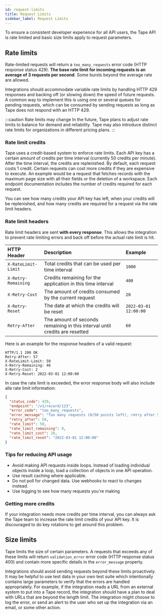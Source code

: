 ```yaml
---
id: request-limits
title: Request Limits
sidebar_label: Request Limits
---
```


To ensure a consistent developer experience for all API users, the Tape API is rate limited and basic size limits apply to request parameters.

## Rate limits

Rate-limited requests will return a `too_many_requests` error code (HTTP response status 429). **The base rate limit for incoming requests is an average of 3 requests per second**. Some bursts beyond the average rate are allowed.

Integrations should accommodate variable rate limits by handling HTTP 429 responses and backing off (or slowing down) the speed of future requests. A common way to implement this is using one or several queues for pending requests, which can be consumed by sending requests as long as Tape does not respond with an HTTP 429.

:::caution Rate limits may change
In the future, Tape plans to adjust rate limits to balance for demand and reliability. Tape may also introduce distinct rate limits for organizations in different pricing plans.
:::

### Rate limit credits

Tape uses a credit-based system to enforce rate limits. Each API key has a certain amount of credits per time interval (currently 50 credits per minute). After the time interval, the credits are replenished. By default, each request costs 1 credit. Certain requests can cost more credits if they are expensive to execute. An example would be a request that fetches records with the maximum page size with all their fields or the deletion of a workspace. Each endpoint documentation includes the number of credits required for each request.

You can see how many credits your API key has left, when your credits will be replenished, and how many credits are required for a request via the rate limit headers.

### Rate limit headers

Rate limit headers are sent **with every response**. This allows the integration to prevent rate limiting errors and back off before the actual rate limit is hit.

| HTTP Header          | Description                                                                 | Example               |
| :------------------- | :-------------------------------------------------------------------------- | :-------------------- |
| `X-RateLimit-Limit ` | Total credits that can be used per time interval                            | `1000`                |
| `X-Retry-Remaining`  | Credits remaining for the application in this time interval                 | `400`                 |
| `X-Retry-Cost`       | The amount of credits consumed by the current request                       | `20`                  |
| `X-Retry-Reset`      | The date at which the credits will be reset                                 | `2022-03-01 12:00:00` |
| `Retry-After`        | The amount of seconds remaining in this interval until credits are resetted | `60`                  |

Here is an example for the response headers of a valid request:

```http
HTTP/1.1 200 OK
Retry-After: 57
X-RateLimit-Limit: 50
X-Retry-Remaining: 46
X-Retry-Cost: 2
X-Retry-Reset: 2022-03-01 12:00:00
```

In case the rate limit is exceeded, the error response body will also include alle rate limit information:

```json
{
  "status_code": 429,
  "endpoint": "/v1/record/123",
  "error_code": "too_many_requests",
  "error_message": "Too many requests (0/50 points left), retry after 58 seconds (2022-03-01 12:00:00). Your current request costs 10 points. Check https://developers.tapeapp.com/ for more info",
  "retry_after": 58,
  "rate_limit": 50,
  "rate_limit_remaining": 0,
  "rate_limit_cost": 10,
  "rate_limit_reset": "2022-03-01 12:00:00"
}
```

### Tips for reducing API usage

- Avoid making API requests inside loops. Instead of loading individual objects inside a loop, load a collection of objects in one API operation.
- Use result caching where applicable.
- Do not poll for changed data. Use webhooks to react to changes instead.
- Use logging to see how many requests you're making

### Getting more credits

If your integration needs more credits per time interval, you can always ask the Tape team to increase the rate limit credits of your API key. It is discouraged to do key rotations to get around this problem.

## Size limits

Tape limits the size of certain parameters. A requests that exceeds any of these limits will return `validation_error` error code (HTTP response status 400) and contain more specific details in the `error_message` property.

Integrations should avoid sending requests beyond these limits proactively. It may be helpful to use test data in your own test suite which intentionally contains large parameters to verify that the errors are handled appropriately. For example, if the integration reads a URL from an external system to put into a Tape record, the integration should have a plan to deal with URLs that are beyond the length limit. The integration might choose to log the error, or send an alert to the user who set up the integration via an email, or some other action.
